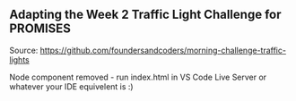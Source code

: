 ## Adapting the Week 2 Traffic Light Challenge for PROMISES

Source: https://github.com/foundersandcoders/morning-challenge-traffic-lights

Node component removed - run index.html in VS Code Live Server or whatever your IDE equivelent is :)

